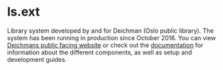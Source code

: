 ls.ext
======

Library system developed by and for Deichman (Oslo public library). The system has been running in production since October 2016. You can view [Deichmans public facing website](https://sok.deichman.no) or check out the [documentation](https://github.com/digibib/ls.ext/wiki) for information about the different components, as well as setup and development guides.

